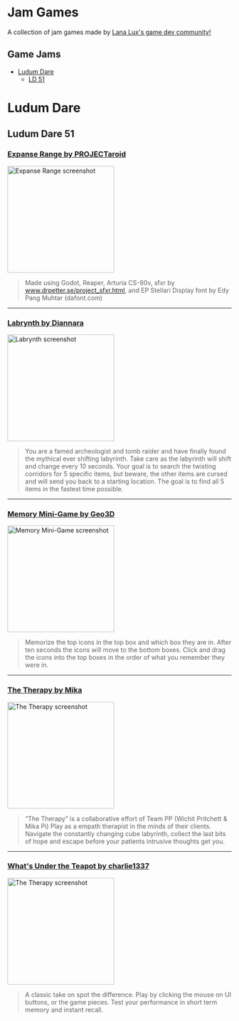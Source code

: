 # Jam Games
A collection of jam games made by [Lana Lux's game dev community!](https://www.twitch.tv/lana_lux)

## Game Jams
* [Ludum Dare](#ludum-dare-51)
  * [LD 51](#ludum-dare-51)

# Ludum Dare

## Ludum Dare 51

### [Expanse Range by PROJECTaroid](https://ldjam.com/events/ludum-dare/51/expanse-range)

<a href="https://ldjam.com/events/ludum-dare/51/expanse-range" target="_blank">
    <img src="https://static.jam.host/raw/ff2/92/z/4f640.png" alt="Expanse Range screenshot" height="240" />
</a>

> Made using Godot, Reaper, Arturia CS-80v, sfxr by www.drpetter.se/project_sfxr.html, and EP Stellari Display font by Edy Pang Muhtar (dafont.com)

---

### [Labrynth by Diannara](https://ldjam.com/events/ludum-dare/51/labyrinth)

<a href="https://ldjam.com/events/ludum-dare/51/labyrinth" target="_blank">
    <img src="https://static.jam.host/raw/6d7/c2/z/503e1.png" alt="Labrynth screenshot" height="240" />
</a>

> You are a famed archeologist and tomb raider and have finally found the mythical ever shifting labyrinth. Take care as the labyrinth will shift and change every 10 seconds.
Your goal is to search the twisting corridors for 5 specific items, but beware, the other items are cursed and will send you back to a starting location. The goal is to find all 5 items in the fastest time possible.

---

### [Memory Mini-Game by Geo3D](https://ldjam.com/events/ludum-dare/51/$307166)

<a href="https://ldjam.com/events/ludum-dare/51/$307166" target="_blank">
    <img src="https://static.jam.host/content/900/b3/z/50cf1.png.948x533.fit.jpg" alt="Memory Mini-Game screenshot" height="240" />
</a>

> Memorize the top icons in the top box and which box they are in. After ten seconds the icons will move to the bottom boxes. Click and drag the icons into the top boxes in the order of what you remember they were in.

---

### [The Therapy by Mika](https://ldjam.com/events/ludum-dare/51/the-therapy)

<a href="https://ldjam.com/events/ludum-dare/51/the-therapy" target="_blank">
    <img src="https://img.itch.zone/aW1hZ2UvMTczMDU2Ny8xMDE5MzY5OS5qcGc=/original/Guv7gb.jpg" alt="The Therapy screenshot" height="240" />
</a>

> “The Therapy” is a collaborative effort of Team PP (Wichit Pritchett & Mika Pi) Play as a empath therapist in the minds of their clients. Navigate the constantly changing cube labyrinth, collect the last bits of hope and escape before your patients intrusive thoughts get you.

---

### [What's Under the Teapot by charlie1337](https://ldjam.com/events/ludum-dare/51/whats-under-the-teapot)

<a href="https://ldjam.com/events/ludum-dare/51/whats-under-the-teapot" target="_blank">
    <img src="https://static.jam.host/content/7cd/94/z/4fda5.png.948x533.fit.jpg" alt="The Therapy screenshot" height="240" />
</a>

> A classic take on spot the difference. Play by clicking the mouse on UI buttons, or the game pieces. Test your performance in short term memory and instant recall.